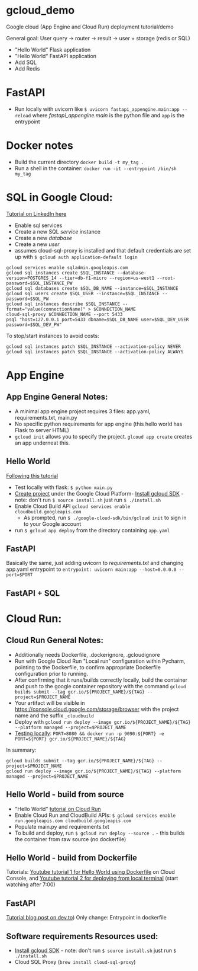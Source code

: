 # gcloud_demo
Google cloud (App Engine and Cloud Run) deployment tutorial/demo

General goal: User query -> router -> result -> user + storage (redis or SQL)

- "Hello World" Flask application
- "Hello World" FastAPI application
- Add SQL
- Add Redis

# FastAPI
- Run locally with uvicorn like `$ uvicorn fastapi_appengine.main:app --reload` where *fastapi_appengine.main* is the python file and `app` is the entrypoint

# Docker notes
- Build the current directory  `docker build -t my_tag .`
- Run a shell in the container: `docker run -it --entrypoint /bin/sh my_tag`


# SQL in Google Cloud:
[Tutorial on LinkedIn here](https://www.linkedin.com/pulse/setting-up-postgresql-google-cloud-sql-comprehensive-guide-moopt-kb2hc)
- Enable sql services
- Create a new SQL *service* instance
- Create a new *database*
- Create a new *user*
- assumes cloud-sql-proxy is installed and that default credentials are set up with `$ gcloud auth application-default login`
```
gcloud services enable sqladmin.googleapis.com
gcloud sql instances create $SQL_INSTANCE --database-version=POSTGRES_14 --tier=db-f1-micro --region=us-west1 --root-password=$SQL_INSTANCE_PW
gcloud sql databases create $SQL_DB_NAME --instance=$SQL_INSTANCE
gcloud sql users create $SQL_USER --instance=$SQL_INSTANCE --password=$SQL_PW
gcloud sql instances describe $SQL_INSTANCE --format="value(connectionName)" > $CONNECTION_NAME
cloud-sql-proxy $CONNECTION_NAME --port 5433
psql "host=127.0.0.1 port=5433 dbname=$SQL_DB_NAME user=$SQL_DEV_USER password=$SQL_DEV_PW"
```

To stop/start instances to avoid costs:
```
gcloud sql instances patch $SQL_INSTANCE --activation-policy NEVER
gcloud sql instances patch $SQL_INSTANCE --activation-policy ALWAYS
```


# App Engine

## App Engine General Notes:
- A minimal app engine project requires 3 files: app.yaml, requirements.txt, main.py
- No specific python requirements for app engine (this hello world has Flask to server HTML)
- `gcloud init` allows you to specify the project.  `glcoud app create` creates an app underneat this.


## Hello World
[Following this tutorial](https://cloud.google.com/appengine/docs/standard/python3/building-app)
- Test locally with flask: `$ python main.py`
- [Create project](https://console.cloud.google.com/projectselector2) under the Google Cloud Platform- [Install gcloud SDK](https://cloud.google.com/sdk/docs/install) - note: don't run `$ source install.sh` just run `$ ./install.sh`
- Enable Cloud Build API `gcloud services enable cloudbuild.googleapis.com`
  - As prompted, run `$ ./google-cloud-sdk/bin/gcloud init` to sign in to your Google account
- run `$ gcloud app deploy` from the directory containing `app.yaml`

## FastAPI
Basically the same, just adding uvicorn to *requirements.txt* and changing app.yaml entrypoint to `entrypoint: uvicorn main:app --host=0.0.0.0 --port=$PORT`

## FastAPI + SQL




# Cloud Run:

## Cloud Run General Notes:
- Additionally needs Dockerfile, .dockerignore, .gcloudignore 
- Run with Google Cloud Run "Local run" configuration within Pycharm, pointing to the Dockerfile, to confirm appropriate Dockerfile configuration prior to running. 
- After confirming that it runs/builds correctly locally, build the container and push to the google container repository with the command `gcloud builds submit --tag gcr.io/${PROJECT_NAME}/${TAG} --project=$PROJECT_NAME`
- Your artifact will be visible in https://console.cloud.google.com/storage/browser with the project name and the suffix `_cloudbuild`
- Deploy with `gcloud run deploy --image gcr.io/${PROJECT_NAME}/${TAG} --platform managed --project=$PROJECT_NAME`
- [Testing locally](https://cloud.google.com/run/docs/testing/local#docker): `PORT=8080 && docker run -p 9090:${PORT} -e PORT=${PORT} gcr.io/${PROJECT_NAME}/${TAG}`

In summary:
```
gcloud builds submit --tag gcr.io/${PROJECT_NAME}/${TAG} --project=$PROJECT_NAME
gcloud run deploy --image gcr.io/${PROJECT_NAME}/${TAG} --platform managed --project=$PROJECT_NAME
```

## Hello World - build from source
- "Hello World" [tutorial on Cloud Run](https://cloud.google.com/run/docs/quickstarts/build-and-deploy/deploy-python-service)
- Enable Cloud Run and CloudBuild APIs: `$ gcloud services enable run.googleapis.com cloudbuild.googleapis.com`
- Populate main.py and requirements.txt
- To build and deploy, run `$ gcloud run deploy --source .` - this builds the container from raw source (no dockerfile)

## Hello World - build from Dockerfile
Tutorials: [Youtube tutorial 1 for Hello World using Dockerfile](https://www.youtube.com/watch?v=CxzaOHTwqEI) on Cloud Console, and 
[Youtube tutorial 2 for deploying from local terminal](https://www.youtube.com/watch?v=FPFDg5znLTM) (start watching after 7:00)

## FastAPI
[Tutorial blog post on dev.to](https://dev.to/0xnari/deploying-fastapi-app-with-google-cloud-run-13f3))
Only change: Entrypoint in dockerfile

## Software requirements Resources used:
- [Install gcloud SDK](https://cloud.google.com/sdk/docs/install) - note: don't run `$ source install.sh` just run `$ ./install.sh`
- Cloud SQL Proxy (`brew install cloud-sql-proxy`)
